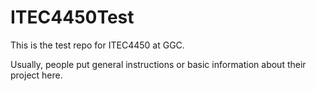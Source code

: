 # ITEC4450Test
This is the test repo for ITEC4450 at GGC.

Usually, people put general instructions or basic information about their project here.
